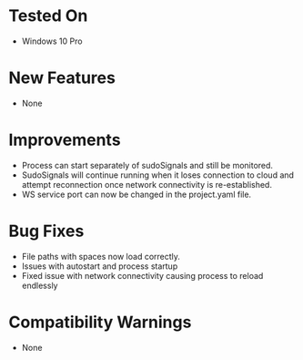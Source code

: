 # Tested On
* Windows 10 Pro

# New Features
* None

# Improvements
* Process can start separately of sudoSignals and still be monitored.
* SudoSignals will continue running when it loses connection to cloud 
and attempt reconnection once network connectivity is re-established.
* WS service port can now be changed in the project.yaml file.

# Bug Fixes
* File paths with spaces now load correctly.
* Issues with autostart and process startup
* Fixed issue with network connectivity causing process to reload endlessly


# Compatibility Warnings
* None
